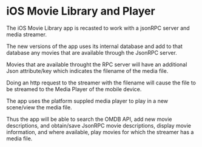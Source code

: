 # iOS Movie Library and Player

The iOS Movie Library app is recasted to work with a jsonRPC server and media streamer. 

The new versions of the app uses its internal database and add to that database any movies that are available through the JsonRPC server. 

Movies that are available throught the RPC server will have an additional Json attribute/key which indicates the filename of the media file. 

Doing an http request to the streamer with the filename will cause the file to be streamed to the Media Player of the mobile device. 

The app uses the platform suppled media player to play in a new scene/view the media file. 

Thus the app will be able to search the OMDB API, add new movie descriptions, and obtain/save JsonRPC movie descriptions, display movie information, and where available, play movies for which the streamer has a media file.